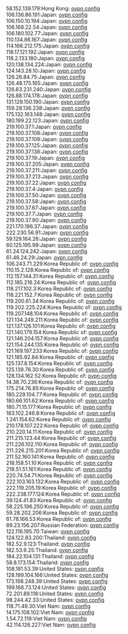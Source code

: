 58.152.139.179:Hong Kong: [ovpn config](vpn/58_152_139_179.ovpn)  
106.136.86.191:Japan: [ovpn config](vpn/106_136_86_191.ovpn)  
106.150.10.194:Japan: [ovpn config](vpn/106_150_10_194.ovpn)  
106.168.22.54:Japan: [ovpn config](vpn/106_168_22_54.ovpn)  
106.180.102.77:Japan: [ovpn config](vpn/106_180_102_77.ovpn)  
110.134.86.167:Japan: [ovpn config](vpn/110_134_86_167.ovpn)  
114.166.212.175:Japan: [ovpn config](vpn/114_166_212_175.ovpn)  
118.17.121.192:Japan: [ovpn config](vpn/118_17_121_192.ovpn)  
118.2.133.180:Japan: [ovpn config](vpn/118_2_133_180.ovpn)  
120.138.134.224:Japan: [ovpn config](vpn/120_138_134_224.ovpn)  
124.143.28.10:Japan: [ovpn config](vpn/124_143_28_10.ovpn)  
126.26.84.75:Japan: [ovpn config](vpn/126_26_84_75.ovpn)  
126.48.175.165:Japan: [ovpn config](vpn/126_48_175_165.ovpn)  
126.63.231.240:Japan: [ovpn config](vpn/126_63_231_240.ovpn)  
126.88.174.178:Japan: [ovpn config](vpn/126_88_174_178.ovpn)  
131.129.150.190:Japan: [ovpn config](vpn/131_129_150_190.ovpn)  
159.28.136.238:Japan: [ovpn config](vpn/159_28_136_238.ovpn)  
175.132.163.148:Japan: [ovpn config](vpn/175_132_163_148.ovpn)  
180.199.22.123:Japan: [ovpn config](vpn/180_199_22_123.ovpn)  
219.100.37.1:Japan: [ovpn config](vpn/219_100_37_1.ovpn)  
219.100.37.108:Japan: [ovpn config](vpn/219_100_37_108.ovpn)  
219.100.37.109:Japan: [ovpn config](vpn/219_100_37_109.ovpn)  
219.100.37.125:Japan: [ovpn config](vpn/219_100_37_125.ovpn)  
219.100.37.138:Japan: [ovpn config](vpn/219_100_37_138.ovpn)  
219.100.37.19:Japan: [ovpn config](vpn/219_100_37_19.ovpn)  
219.100.37.205:Japan: [ovpn config](vpn/219_100_37_205.ovpn)  
219.100.37.211:Japan: [ovpn config](vpn/219_100_37_211.ovpn)  
219.100.37.213:Japan: [ovpn config](vpn/219_100_37_213.ovpn)  
219.100.37.22:Japan: [ovpn config](vpn/219_100_37_22.ovpn)  
219.100.37.4:Japan: [ovpn config](vpn/219_100_37_4.ovpn)  
219.100.37.50:Japan: [ovpn config](vpn/219_100_37_50.ovpn)  
219.100.37.58:Japan: [ovpn config](vpn/219_100_37_58.ovpn)  
219.100.37.67:Japan: [ovpn config](vpn/219_100_37_67.ovpn)  
219.100.37.7:Japan: [ovpn config](vpn/219_100_37_7.ovpn)  
219.100.37.90:Japan: [ovpn config](vpn/219_100_37_90.ovpn)  
221.170.186.37:Japan: [ovpn config](vpn/221_170_186_37.ovpn)  
222.230.56.91:Japan: [ovpn config](vpn/222_230_56_91.ovpn)  
59.129.164.26:Japan: [ovpn config](vpn/59_129_164_26.ovpn)  
60.125.195.98:Japan: [ovpn config](vpn/60_125_195_98.ovpn)  
61.24.124.242:Japan: [ovpn config](vpn/61_24_124_242.ovpn)  
61.46.24.29:Japan: [ovpn config](vpn/61_46_24_29.ovpn)  
106.243.71.229:Korea Republic of: [ovpn config](vpn/106_243_71_229.ovpn)  
110.15.2.128:Korea Republic of: [ovpn config](vpn/110_15_2_128.ovpn)  
112.157.144.31:Korea Republic of: [ovpn config](vpn/112_157_144_31.ovpn)  
112.185.216.24:Korea Republic of: [ovpn config](vpn/112_185_216_24.ovpn)  
118.217.102.3:Korea Republic of: [ovpn config](vpn/118_217_102_3.ovpn)  
118.221.152.7:Korea Republic of: [ovpn config](vpn/118_221_152_7.ovpn)  
119.200.61.34:Korea Republic of: [ovpn config](vpn/119_200_61_34.ovpn)  
119.202.225.224:Korea Republic of: [ovpn config](vpn/119_202_225_224.ovpn)  
119.207.148.104:Korea Republic of: [ovpn config](vpn/119_207_148_104.ovpn)  
121.134.249.211:Korea Republic of: [ovpn config](vpn/121_134_249_211.ovpn)  
121.137.126.101:Korea Republic of: [ovpn config](vpn/121_137_126_101.ovpn)  
121.140.179.154:Korea Republic of: [ovpn config](vpn/121_140_179_154.ovpn)  
121.146.204.157:Korea Republic of: [ovpn config](vpn/121_146_204_157.ovpn)  
121.154.244.135:Korea Republic of: [ovpn config](vpn/121_154_244_135.ovpn)  
121.169.197.233:Korea Republic of: [ovpn config](vpn/121_169_197_233.ovpn)  
121.185.92.84:Korea Republic of: [ovpn config](vpn/121_185_92_84.ovpn)  
125.137.8.154:Korea Republic of: [ovpn config](vpn/125_137_8_154.ovpn)  
125.139.76.30:Korea Republic of: [ovpn config](vpn/125_139_76_30.ovpn)  
128.134.162.52:Korea Republic of: [ovpn config](vpn/128_134_162_52.ovpn)  
14.38.70.236:Korea Republic of: [ovpn config](vpn/14_38_70_236.ovpn)  
175.214.76.85:Korea Republic of: [ovpn config](vpn/175_214_76_85.ovpn)  
180.229.104.77:Korea Republic of: [ovpn config](vpn/180_229_104_77.ovpn)  
180.66.101.62:Korea Republic of: [ovpn config](vpn/180_66_101_62.ovpn)  
180.71.15.177:Korea Republic of: [ovpn config](vpn/180_71_15_177.ovpn)  
183.102.246.8:Korea Republic of: [ovpn config](vpn/183_102_246_8.ovpn)  
1.241.154.62:Korea Republic of: [ovpn config](vpn/1_241_154_62.ovpn)  
210.178.107.222:Korea Republic of: [ovpn config](vpn/210_178_107_222.ovpn)  
210.220.14.11:Korea Republic of: [ovpn config](vpn/210_220_14_11.ovpn)  
211.215.123.44:Korea Republic of: [ovpn config](vpn/211_215_123_44.ovpn)  
211.226.102.110:Korea Republic of: [ovpn config](vpn/211_226_102_110.ovpn)  
211.226.215.201:Korea Republic of: [ovpn config](vpn/211_226_215_201.ovpn)  
211.52.160.141:Korea Republic of: [ovpn config](vpn/211_52_160_141.ovpn)  
218.158.51.10:Korea Republic of: [ovpn config](vpn/218_158_51_10.ovpn)  
218.51.51.161:Korea Republic of: [ovpn config](vpn/218_51_51_161.ovpn)  
220.74.54.71:Korea Republic of: [ovpn config](vpn/220_74_54_71.ovpn)  
222.103.163.132:Korea Republic of: [ovpn config](vpn/222_103_163_132.ovpn)  
222.119.205.19:Korea Republic of: [ovpn config](vpn/222_119_205_19.ovpn)  
222.238.177.124:Korea Republic of: [ovpn config](vpn/222_238_177_124.ovpn)  
39.124.41.83:Korea Republic of: [ovpn config](vpn/39_124_41_83.ovpn)  
58.225.196.250:Korea Republic of: [ovpn config](vpn/58_225_196_250.ovpn)  
59.28.202.206:Korea Republic of: [ovpn config](vpn/59_28_202_206.ovpn)  
61.78.166.53:Korea Republic of: [ovpn config](vpn/61_78_166_53.ovpn)  
89.23.156.207:Russian Federation: [ovpn config](vpn/89_23_156_207.ovpn)  
122.116.195.70:Taiwan: [ovpn config](vpn/122_116_195_70.ovpn)  
124.122.83.200:Thailand: [ovpn config](vpn/124_122_83_200.ovpn)  
182.52.9.123:Thailand: [ovpn config](vpn/182_52_9_123.ovpn)  
182.53.9.25:Thailand: [ovpn config](vpn/182_53_9_25.ovpn)  
184.22.104.131:Thailand: [ovpn config](vpn/184_22_104_131.ovpn)  
58.8.173.154:Thailand: [ovpn config](vpn/58_8_173_154.ovpn)  
108.181.53.39:United States: [ovpn config](vpn/108_181_53_39.ovpn)  
128.199.104.166:United States: [ovpn config](vpn/128_199_104_166.ovpn)  
173.198.248.39:United States: [ovpn config](vpn/173_198_248_39.ovpn)  
199.168.73.124:United States: [ovpn config](vpn/199_168_73_124.ovpn)  
72.201.89.118:United States: [ovpn config](vpn/72_201_89_118.ovpn)  
98.244.42.33:United States: [ovpn config](vpn/98_244_42_33.ovpn)  
118.71.49.30:Viet Nam: [ovpn config](vpn/118_71_49_30.ovpn)  
14.175.108.102:Viet Nam: [ovpn config](vpn/14_175_108_102.ovpn)  
1.54.72.119:Viet Nam: [ovpn config](vpn/1_54_72_119.ovpn)  
42.114.126.227:Viet Nam: [ovpn config](vpn/42_114_126_227.ovpn)  

